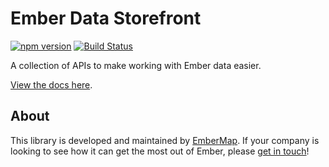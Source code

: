 # Ember Data Storefront

[![npm version](https://img.shields.io/npm/v/ember-data-storefront.svg?style=flat-square)](http://badge.fury.io/js/eslint-plugin-ember-data-sync-relationships)
[![Build Status](https://img.shields.io/travis/embermap/ember-data-storefront.svg?style=flat-square)](https://travis-ci.org/embermap/ember-data-storefront)

A collection of APIs to make working with Ember data easier.

[View the docs here](https://embermap.github.io/ember-data-storefront/).

## About

This library is developed and maintained by [EmberMap](https://embermap.com/). If your company is looking to see how it can get the most out of Ember, please [get in touch](mailto:info@embermap.com)!
